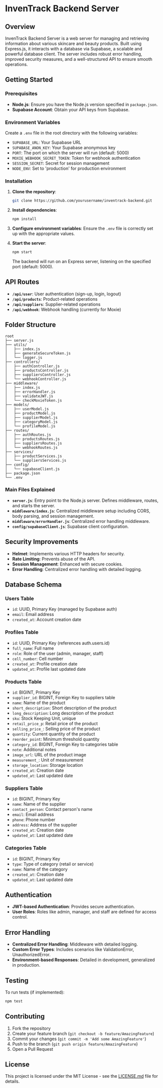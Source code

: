 # InvenTrack Backend Server

## Overview

InvenTrack Backend Server is a web server for managing and retrieving information about various skincare and beauty products. Built using Express.js, it interacts with a database via Supabase, a scalable and powerful database client. The server includes robust error handling, improved security measures, and a well-structured API to ensure smooth operations.

## Getting Started

### Prerequisites

- **Node.js**: Ensure you have the Node.js version specified in `package.json`.
- **Supabase Account**: Obtain your API keys from Supabase.

### Environment Variables

Create a `.env` file in the root directory with the following variables:

- `SUPABASE_URL`: Your Supabase URL
- `SUPABASE_ANON_KEY`: Your Supabase anonymous key
- `PORT`: The port on which the server will run (default: 5000)
- `MOXIE_WEBHOOK_SECRET_TOKEN`: Token for webhook authentication
- `SESSION_SECRET`: Secret for session management
- `NODE_ENV`: Set to 'production' for production environment

### Installation

1. **Clone the repository**:

   ```bash
   git clone https://github.com/yourusername/inventrack-backend.git
   ```

2. **Install dependencies**:

   ```bash
   npm install
   ```

3. **Configure environment variables**:
   Ensure the `.env` file is correctly set up with the appropriate values.

4. **Start the server**:
   ```bash
   npm start
   ```
   The backend will run on an Express server, listening on the specified port (default: 5000).

## API Routes

- **`/api/user`**: User authentication (sign-up, login, logout)
- **`/api/products`**: Product-related operations
- **`/api/suppliers`**: Supplier-related operations
- **`/api/webhook`**: Webhook handling (currently for Moxie)

## Folder Structure

```plaintext
root
├── server.js
├── utils/
│   ├── index.js
│   ├── generateSecureToken.js
│   └── logger.js
├── controllers/
│   ├── authController.js
│   ├── productsController.js
│   ├── suppliersController.js
│   └── webhookController.js
├── middleware/
│   ├── index.js
│   ├── errorHandler.js
│   ├── validateJWT.js
│   └── checkMoxieToken.js
├── models/
│   ├── userModel.js
│   ├── productModel.js
│   ├── supplierModel.js
│   ├── categoryModel.js
│   └── profileModel.js
├── routes/
│   ├── authRoutes.js
│   ├── productsRoutes.js
│   ├── suppliersRoutes.js
│   └── webhookRoutes.js
├── services/
│   ├── productServices.js
│   └── suppliersServices.js
├── config/
│   └── supabaseClient.js
├── package.json
└── .env
```

### Main Files Explained

- **`server.js`**: Entry point to the Node.js server. Defines middleware, routes, and starts the server.
- **`middleware/index.js`**: Centralized middleware setup including CORS, body parsing, and session management.
- **`middleware/errorHandler.js`**: Centralized error handling middleware.
- **`config/supabaseClient.js`**: Supabase client configuration.

## Security Improvements

- **Helmet**: Implements various HTTP headers for security.
- **Rate Limiting**: Prevents abuse of the API.
- **Session Management**: Enhanced with secure cookies.
- **Error Handling**: Centralized error handling with detailed logging.

## Database Schema

### Users Table

- `id`: UUID, Primary Key (managed by Supabase auth)
- `email`: Email address
- `created_at`: Account creation date

### Profiles Table

- `id`: UUID, Primary Key (references auth.users.id)
- `full_name`: Full name
- `role`: Role of the user (admin, manager, staff)
- `cell_number`: Cell number
- `created_at`: Profile creation date
- `updated_at`: Profile last updated date

### Products Table

- `id`: BIGINT, Primary Key
- `supplier_id`: BIGINT, Foreign Key to suppliers table
- `name`: Name of the product
- `short_description`: Short description of the product
- `long_description`: Long description of the product
- `sku`: Stock Keeping Unit, unique
- `retail_price_p`: Retail price of the product
- `selling_price_`: Selling price of the product
- `quantity`: Current quantity of the product
- `reorder_point`: Minimum threshold quantity
- `category_id`: BIGINT, Foreign Key to categories table
- `note`: Additional notes
- `image_url`: URL of the product image
- `measurement_`: Unit of measurement
- `storage_location`: Storage location
- `created_at`: Creation date
- `updated_at`: Last updated date

### Suppliers Table

- `id`: BIGINT, Primary Key
- `name`: Name of the supplier
- `contact_person`: Contact person's name
- `email`: Email address
- `phone`: Phone number
- `address`: Address of the supplier
- `created_at`: Creation date
- `updated_at`: Last updated date

### Categories Table

- `id`: BIGINT, Primary Key
- `type`: Type of category (retail or service)
- `name`: Name of the category
- `created_at`: Creation date
- `updated_at`: Last updated date

## Authentication

- **JWT-based Authentication**: Provides secure authentication.
- **User Roles**: Roles like admin, manager, and staff are defined for access control.

## Error Handling

- **Centralized Error Handling**: Middleware with detailed logging.
- **Custom Error Types**: Includes scenarios like ValidationError, UnauthorizedError.
- **Environment-based Responses**: Detailed in development, generalized in production.

## Testing

To run tests (if implemented):

```bash
npm test
```

## Contributing

1. Fork the repository
2. Create your feature branch (`git checkout -b feature/AmazingFeature`)
3. Commit your changes (`git commit -m 'Add some AmazingFeature'`)
4. Push to the branch (`git push origin feature/AmazingFeature`)
5. Open a Pull Request

## License

This project is licensed under the MIT License - see the [LICENSE.md](LICENSE.md) file for details.
